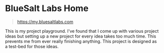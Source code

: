 # BlueSalt Labs Home

> https://my.bluesaltlabs.com

This is my project playground. 
I've found that I come up with various project ideas but setting up a new project for every idea
takes too much time. This prevents me from ever really finishing anything. 
This project is designed as a test-bed for those ideas.  